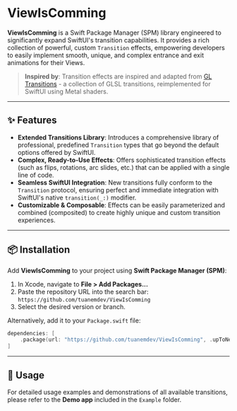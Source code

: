 # ViewIsComming

**ViewIsComming** is a Swift Package Manager (SPM) library engineered to significantly expand SwiftUI's transition capabilities.
It provides a rich collection of powerful, custom `Transition` effects, empowering developers to easily implement smooth, unique,
and complex entrance and exit animations for their Views.

> **Inspired by**: Transition effects are inspired and adapted from [GL Transitions](https://gl-transitions.com/) -
> a collection of GLSL transitions, reimplemented for SwiftUI using Metal shaders.

---

## ✨ Features

* **Extended Transitions Library**: Introduces a comprehensive library of professional, predefined `Transition` types
that go beyond the default options offered by SwiftUI.
* **Complex, Ready-to-Use Effects**: Offers sophisticated transition effects (such as flips, rotations, arc slides, etc.)
that can be applied with a single line of code.
* **Seamless SwiftUI Integration**: New transitions fully conform to the `Transition` protocol, ensuring perfect
and immediate integration with SwiftUI's native `transition(_:)` modifier.
* **Customizable & Composable**: Effects can be easily parameterized and combined (composited) to create highly unique
and custom transition experiences.

---

## 📦 Installation

Add **ViewIsComming** to your project using **Swift Package Manager (SPM)**:

1.  In Xcode, navigate to **File > Add Packages...**
2.  Paste the repository URL into the search bar: `https://github.com/tuanemdev/ViewIsComming`
3.  Select the desired version or branch.

Alternatively, add it to your `Package.swift` file:

```swift
dependencies: [
    .package(url: "https://github.com/tuanemdev/ViewIsComming", .upToNextMajor(from: "0.1.0"))
]
```

---

## 🚀 Usage

For detailed usage examples and demonstrations of all available transitions,
please refer to the **Demo app** included in the `Example` folder.
